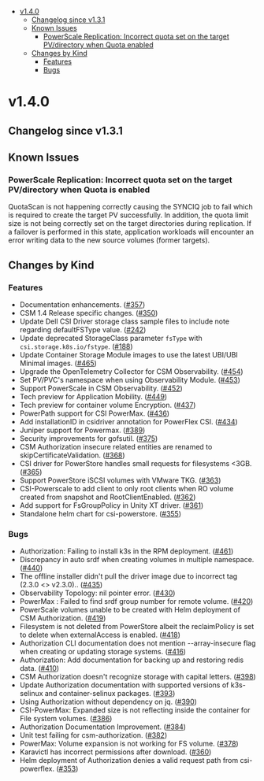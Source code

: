 - [v1.4.0](#v140)
  - [Changelog since v1.3.1](#changelog-since-v131)
  - [Known Issues](#known-issues)
    - [PowerScale Replication: Incorrect quota set on the target PV/directory when Quota enabled](#powerscale-replication-incorrect-quota-set-on-the-target-pvdirectory-when-quota-is-enabled)
  - [Changes by Kind](#changes-by-kind)
    - [Features](#features)
    - [Bugs](#bugs)

# v1.4.0 

## Changelog since v1.3.1 

## Known Issues

### PowerScale Replication: Incorrect quota set on the target PV/directory when Quota is enabled

QuotaScan is not happening correctly causing the SYNCIQ job to fail which is required to create the target PV successfully. In addition, the quota limit size is not being correctly set on the target directories during replication. If a failover is performed in this state, application workloads will encounter an error writing data to the new source volumes (former targets).

## Changes by Kind 

### Features 

- Documentation enhancements. ([#357](https://github.com/dell/csm/issues/357))
- CSM 1.4 Release specific changes. ([#350](https://github.com/dell/csm/issues/350))
- Update Dell CSI Driver storage class sample files to include note regarding defaultFSType value. ([#242](https://github.com/dell/csm/issues/242))
- Update deprecated StorageClass parameter `fsType` with `csi.storage.k8s.io/fstype`. ([#188](https://github.com/dell/csm/issues/188))
- Update Container Storage Module images to use the latest UBI/UBI Minimal images. ([#465](https://github.com/dell/csm/issues/465))
- Upgrade the OpenTelemetry Collector for CSM Observability. ([#454](https://github.com/dell/csm/issues/454))
- Set PV/PVC's namespace when using Observability Module. ([#453](https://github.com/dell/csm/issues/453))
- Support PowerScale in CSM Observability. ([#452](https://github.com/dell/csm/issues/452))
- Tech preview for Application Mobility. ([#449](https://github.com/dell/csm/issues/449))
- Tech preview for container volume Encryption. ([#437](https://github.com/dell/csm/issues/437))
- PowerPath support for CSI PowerMax. ([#436](https://github.com/dell/csm/issues/436))
- Add installationID in csidriver annotation for PowerFlex CSI. ([#434](https://github.com/dell/csm/issues/434))
- Juniper support for Powermax. ([#389](https://github.com/dell/csm/issues/389))
- Security improvements for gofsutil. ([#375](https://github.com/dell/csm/issues/375))
- CSM Authorization insecure related entities are renamed to skipCertificateValidation. ([#368](https://github.com/dell/csm/issues/368))
- CSI driver for PowerStore handles small requests for filesystems <3GB. ([#365](https://github.com/dell/csm/issues/365))
- Support PowerStore iSCSI volumes with VMware TKG. ([#363](https://github.com/dell/csm/issues/363))
- CSI-Powerscale to add client to only root clients when RO volume created from snapshot and RootClientEnabled. ([#362](https://github.com/dell/csm/issues/362))
- Add support for FsGroupPolicy in Unity XT driver. ([#361](https://github.com/dell/csm/issues/361))
- Standalone helm chart for csi-powerstore. ([#355](https://github.com/dell/csm/issues/355))

### Bugs 

- Authorization: Failing to install k3s in the RPM deployment. ([#461](https://github.com/dell/csm/issues/461))
- Discrepancy  in auto srdf when creating volumes in multiple namespace. ([#440](https://github.com/dell/csm/issues/440))
- The offline installer didn't pull the driver image due to incorrect tag (2.3.0 <> v2.3.0).. ([#435](https://github.com/dell/csm/issues/435))
- Observability Topology: nil pointer error. ([#430](https://github.com/dell/csm/issues/430))
- PowerMax : Failed to find srdf group number for remote volume. ([#420](https://github.com/dell/csm/issues/420))
- PowerScale volumes unable to be created with Helm deployment of CSM Authorization. ([#419](https://github.com/dell/csm/issues/419))
- Filesystem is not deleted from PowerStore albeit the reclaimPolicy is set to delete when externalAccess is enabled. ([#418](https://github.com/dell/csm/issues/418))
- Authorization CLI documentation does not mention --array-insecure flag when creating or updating storage systems. ([#416](https://github.com/dell/csm/issues/416))
- Authorization: Add documentation for backing up and restoring redis data. ([#410](https://github.com/dell/csm/issues/410))
- CSM Authorization doesn't recognize storage with capital letters. ([#398](https://github.com/dell/csm/issues/398))
- Update Authorization documentation with supported versions of k3s-selinux and container-selinux packages. ([#393](https://github.com/dell/csm/issues/393))
- Using Authorization without dependency on jq. ([#390](https://github.com/dell/csm/issues/390))
- CSI-PowerMax: Expanded size is not reflecting inside the container for File system volumes. ([#386](https://github.com/dell/csm/issues/386))
- Authorization Documentation Improvement. ([#384](https://github.com/dell/csm/issues/384))
- Unit test failing for csm-authorization. ([#382](https://github.com/dell/csm/issues/382))
- PowerMax: Volume expansion is not working for FS volume. ([#378](https://github.com/dell/csm/issues/378))
- Karavictl has incorrect permissions after download. ([#360](https://github.com/dell/csm/issues/360))
- Helm deployment of Authorization denies a valid request path from csi-powerflex. ([#353](https://github.com/dell/csm/issues/353))
